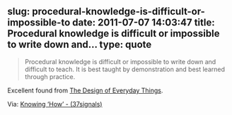 slug: procedural-knowledge-is-difficult-or-impossible-to
date: 2011-07-07 14:03:47
title: Procedural knowledge is difficult or impossible to write down and...
type: quote
---

> Procedural knowledge is difficult or impossible to write down and difficult to teach. It is best taught by demonstration and best learned through practice.

Excellent found from [The Design of Everyday Things](http://www.amazon.com/Design-Everyday-Things-Donald-Norman/dp/0465067107/ref=sr_1_1?ie=UTF8&qid=1309999332&sr=8-1).

 Via: [Knowing ‘How’ - (37signals)](http://37signals.com/svn/posts/2968-knowing-how)
